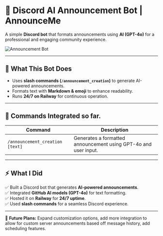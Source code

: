 # 📢 Discord AI Announcement Bot | AnnounceMe

A simple **Discord bot** that formats announcements using **AI (GPT-4o)** for a professional and engaging community experience.

![Announcement Bot](announcement-logo.png)

---

## 🚀 What This Bot Does  
- Uses **slash commands (`/announcement_creation`)** to generate AI-powered announcements.  
- Formats text with **Markdown & emoji** to enhance readability.  
- Runs **24/7 on Railway** for continuous operation.  

---

## 🎯 Commands Integrated so far. 
| Command | Description |
|---------|-------------|
| `/announcement_creation [text]` | Generates a formatted announcement using GPT-4o and user input. |

---

## ⚡ What I Did  
✅ Built a Discord bot that generates **AI-powered announcements**.  
✅ Integrated **GitHub AI models (GPT-4o)** for text formatting.  
✅ Hosted it on **Railway** for **24/7 uptime**.  
✅ Used **slash commands** for a seamless Discord experience.  

---

📌 **Future Plans:** Expand customization options, add more integration to allow for custom server announcements based off message history, add scheduling features.  
